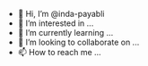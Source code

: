 - 👋 Hi, I’m @inda-payabli
- 👀 I’m interested in ...
- 🌱 I’m currently learning ...
- 💞️ I’m looking to collaborate on ...
- 📫 How to reach me ...

<!---
inda-payabli/inda-payabli is a ✨ special ✨ repository because its `README.md` (this file) appears on your GitHub profile.
You can click the Preview link to take a look at your changes.
--->
